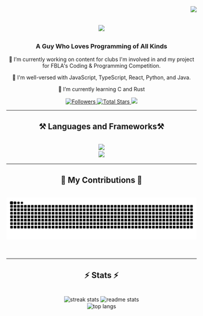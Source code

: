 <img align="right" src="https://visitor-badge.laobi.icu/badge?page_id=sachkeeratb.sachkeeratb" />

<h1 align="center">
    <img src="https://readme-typing-svg.herokuapp.com/?font=Calibri&size=35&center=true&vCenter=true&width=500&height=70&duration=4000&lines=Hi+There!+👋;I'm+Sachkeerat+Singh+Brar;" />
</h1>
<div align="center"> 

### A Guy Who Loves Programming of All Kinds
🔭 I’m currently working on content for clubs I'm involved in and my project for FBLA's Coding & Programming Competition.

🧠 I'm well-versed with JavaScript, TypeScript, React, Python, and Java.

🌱 I’m currently learning C and Rust

</div>
   <p align="center"> 
      <a href="https://github.com/sachkeeratb?tab=followers">
         <img alt="Followers" title="Follow Me on Github" src="https://custom-icon-badges.demolab.com/github/followers/sachkeeratb?color=236ad3&labelColor=1155ba&style=for-the-badge&logo=person-add&label=Follow&logoColor=white"/>
      </a>
      <a href="https://github.com/sachkeeratb?tab=repositories&sort=stargazers">
         <img alt="Total Stars" title="Total Stars on GitHub" src="https://custom-icon-badges.demolab.com/github/stars/sachkeeratb?color=55960c&style=for-the-badge&labelColor=488207&logo=star"/>
      </a>
        <a href="https://www.linkedin.com/in/sachkeeratbrar/">
         <img src="https://img.shields.io/badge/LinkedIn-0077B5?style=for-the-badge&logo=linkedin&logoColor=white" />
      </a>
   </p>

 <hr/>

<h2 align="center">⚒️ Languages and Frameworks⚒️</h2>
<br/>
<div align="center">
    <img src="https://skillicons.dev/icons?i=react,html,css,javascript,typescript,tailwind,rust" /><br>
    <img src="https://skillicons.dev/icons?i=firebase,mongodb,nextjs,express,python,java,postgres,c" /><br>
</div>

<hr />

<div align="center">
  <h2>🐍 My Contributions 🐍</h2>
  <br>
<picture>
    <source media="(prefers-color-scheme: dark)" srcset="https://raw.githubusercontent.com/sachkeeratb/sachkeeratb/output/github-contribution-grid-snake-dark.svg">
    <source media="(prefers-color-scheme: light)" srcset="https://raw.githubusercontent.com/sachkeeratb/sachkeeratb/output/github-contribution-grid-snake.svg">
    <img alt="github contribution grid snake animation" src="https://raw.githubusercontent.com/sachkeeratb/sachkeeratb/output/github-contribution-grid-snake.svg">
</picture>
  <br/><br/><br/>
</div>

<hr/>

<h2 align="center">⚡ Stats ⚡</h2>
<br>
<div align=center>
  <img width=390 src="https://github-readme-streak-stats-salesp07.vercel.app/?user=sachkeeratb&count_private=true&theme=react&border_radius=10" alt="streak stats"/>
  <img width=390 src="https://github-readme-stats-salesp07.vercel.app/api?username=sachkeeratb&count_private=true&show_icons=true&theme=react&rank_icon=github&border_radius=10" alt="readme stats" />
  <br/>
  <img width=325 align="center" src="https://github-readme-stats-salesp07.vercel.app/api/top-langs/?username=sachkeeratb&hide=HTML&langs_count=8&layout=compact&theme=react&border_radius=10&size_weight=0.5&count_weight=0.5&exclude_repo=github-readme-stats" alt="top langs" />
</div>

<br/><br/>
